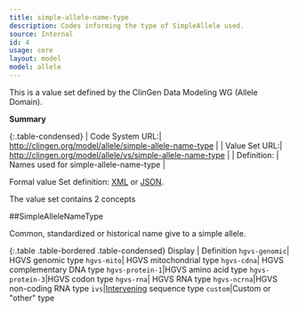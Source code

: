 ```yaml
---
title: simple-allele-name-type
description: Codes informing the type of SimpleAllele used.
source: Internal
id: 4
usage: core
layout: model
model: allele
---
```


This is a value set defined by the ClinGen Data Modeling WG (Allele Domain).

__Summary__

{:.table-condensed}
| Code System URL:| http://clingen.org/model/allele/simple-allele-name-type |
| Value Set URL:| http://clingen.org/model/allele/vs/simple-allele-name-type |
| Definition: | Names used for simple-allele-name-type |


Formal value Set definition: [XML]() or [JSON]().

The value set contains 2 concepts

##SimpleAlleleNameType

Common, standardized or historical name give to a simple allele.

{:.table .table-bordered .table-condensed}
Display | Definition
`hgvs-genomic`| HGVS genomic type
`hgvs-mito`| HGVS mitochondrial type
`hgvs-cdna`| HGVS complementary DNA type
`hgvs-protein-1`|HGVS amino acid type
`hgvs-protein-3`|HGVS codon type
`hgvs-rna`| HGVS RNA type
`hgvs-ncrna`|HGVS non-coding RNA type
`ivs`|[Intervening](https://www.biostars.org/p/8782/) sequence type
`custom`|Custom or "other" type
